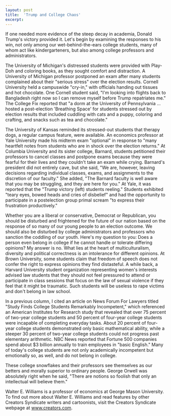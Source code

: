 ```yaml
---
layout: post
title:  'Trump and College Chaos'
excerpt:
---
```




If one needed more evidence of the steep decay in academia, Donald Trump's victory provided it. Let's begin by examining the responses to his win, not only among our wet-behind-the-ears college students, many of whom act like kindergarteners, but also among college professors and administrators.

The University of Michigan's distressed students were provided with Play-Doh and coloring books, as they sought comfort and distraction. A University of Michigan professor postponed an exam after many students complained about their "serious stress" over the election results. Cornell University held a campuswide "cry-in," with officials handing out tissues and hot chocolate. One Cornell student said, "I'm looking into flights back to Bangladesh right now so I can remove myself before Trump repatriates me." The College Fix reported that "a dorm at the University of Pennsylvania ... hosted a post-election 'Breathing Space' for students stressed out by election results that included cuddling with cats and a puppy, coloring and crafting, and snacks such as tea and chocolate."

The University of Kansas reminded its stressed-out students that therapy dogs, a regular campus feature, were available. An economics professor at Yale University made his midterm exam "optional" in response to "many heartfelt notes from students who are in shock over the election returns." At Columbia University and its sister college, Barnard, students petitioned their professors to cancel classes and postpone exams because they were fearful for their lives and they couldn't take an exam while crying. Barnard's president did not entirely cave, but she said, "We are, however, leaving decisions regarding individual classes, exams, and assignments to the discretion of our faculty." She added, "The Barnard faculty is well aware that you may be struggling, and they are here for you." At Yale, it was reported that the "Trump victory (left) students reeling." Students exhibited "teary eyes, bowed heads and cries of disbelief" and had the opportunity to participate in a postelection group primal scream "to express their frustration productively."

Whether you are a liberal or conservative, Democrat or Republican, you should be disturbed and frightened for the future of our nation based on the response of so many of our young people to an election outcome. We should also be disturbed by college administrators and professors who sanction the coddling of our youth. Here's my question to you: Does a person even belong in college if he cannot handle or tolerate differing opinions? My answer is no. What lies at the heart of multiculturalism, diversity and political correctness is an intolerance for different opinions. At Brown University, some students claim that freedom of speech does not confer the right to express opinions they find distasteful. A while back, a Harvard University student organization representing women's interests advised law students that they should not feel pressured to attend or participate in class sessions that focus on the law of sexual violence if they feel that it might be traumatic. Such students will be useless to rape victims and don't belong in law school.

In a previous column, I cited an article on News Forum For Lawyers titled "Study Finds College Students Remarkably Incompetent," which referenced an American Institutes for Research study that revealed that over 75 percent of two-year college students and 50 percent of four-year college students were incapable of completing everyday tasks. About 20 percent of four-year college students demonstrated only basic mathematical ability, while a steeper 30 percent of two-year college students could not progress past elementary arithmetic. NBC News reported that Fortune 500 companies spend about $3 billion annually to train employees in "basic English." Many of today's college students are not only academically incompetent but emotionally so, as well, and do not belong in college.



These college snowflakes and their professors see themselves as our betters and morally superior to ordinary people. George Orwell was absolutely right when he said, "There are notions so foolish that only an intellectual will believe them."

Walter E. Williams is a professor of economics at George Mason University. To find out more about Walter E. Williams and read features by other Creators Syndicate writers and cartoonists, visit the Creators Syndicate webpage at www.creators.com.
